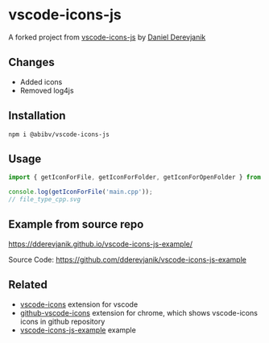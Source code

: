 # vscode-icons-js

A forked project from [vscode-icons-js](https://github.com/dderevjanik/vscode-icons-js) by [Daniel Derevjanik
](https://github.com/dderevjanik)

## Changes

  * Added icons
  * Removed log4js

## Installation

`npm i @abibv/vscode-icons-js`

## Usage

```typescript
import { getIconForFile, getIconForFolder, getIconForOpenFolder } from 'vscode-icons-js';

console.log(getIconForFile('main.cpp'));
// file_type_cpp.svg
```

## Example from source repo

https://dderevjanik.github.io/vscode-icons-js-example/

Source Code:
https://github.com/dderevjanik/vscode-icons-js-example

## Related

- [vscode-icons](https://github.com/vscode-icons/vscode-icons) extension for vscode
- [github-vscode-icons](https://github.com/dderevjanik/github-vscode-icons) extension for chrome, which shows vscode-icons icons in github repository
- [vscode-icons-js-example](https://github.com/dderevjanik/vscode-icons-js-example) example
